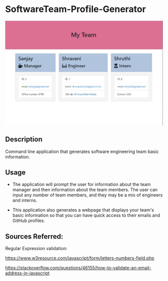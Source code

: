 # SoftwareTeam-Profile-Generator

<img src= "/images/workingappsnap.JPG" alt="teamprofilegenerator">

## Description

Command line application that generates software engineering team basic information.

## Usage

 * The application will prompt the user for information about the team manager and then information about the team members. The user can input any number of team members, and they may be a mix of engineers and interns.

 * This application also generates a webpage that displays your team's basic information so that you can have quick access to their emails and GitHub profiles.


## Sources Referred:

Regular Expression validation:

   https://www.w3resource.com/javascript/form/letters-numbers-field.php 

   https://stackoverflow.com/questions/46155/how-to-validate-an-email-address-in-javascript





